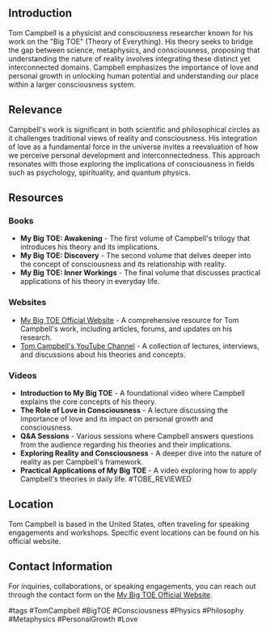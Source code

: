 ## Introduction
Tom Campbell is a physicist and consciousness researcher known for his work on the "Big TOE" (Theory of Everything). His theory seeks to bridge the gap between science, metaphysics, and consciousness, proposing that understanding the nature of reality involves integrating these distinct yet interconnected domains. Campbell emphasizes the importance of love and personal growth in unlocking human potential and understanding our place within a larger consciousness system.

## Relevance
Campbell's work is significant in both scientific and philosophical circles as it challenges traditional views of reality and consciousness. His integration of love as a fundamental force in the universe invites a reevaluation of how we perceive personal development and interconnectedness. This approach resonates with those exploring the implications of consciousness in fields such as psychology, spirituality, and quantum physics.

## Resources

### Books
- **My Big TOE: Awakening** - The first volume of Campbell's trilogy that introduces his theory and its implications.
- **My Big TOE: Discovery** - The second volume that delves deeper into the concept of consciousness and its relationship with reality.
- **My Big TOE: Inner Workings** - The final volume that discusses practical applications of his theory in everyday life.

### Websites
- [My Big TOE Official Website](https://www.mybigtoe.com) - A comprehensive resource for Tom Campbell's work, including articles, forums, and updates on his research.
- [Tom Campbell's YouTube Channel](https://www.youtube.com/user/TomCampbellMyBigTOE) - A collection of lectures, interviews, and discussions about his theories and concepts.

### Videos
- **Introduction to My Big TOE** - A foundational video where Campbell explains the core concepts of his theory.
- **The Role of Love in Consciousness** - A lecture discussing the importance of love and its impact on personal growth and consciousness.
- **Q&A Sessions** - Various sessions where Campbell answers questions from the audience regarding his theories and their implications.
- **Exploring Reality and Consciousness** - A deeper dive into the nature of reality as per Campbell's framework.
- **Practical Applications of My Big TOE** - A video exploring how to apply Campbell's theories in daily life. #TOBE_REVIEWED

## Location
Tom Campbell is based in the United States, often traveling for speaking engagements and workshops. Specific event locations can be found on his official website.

## Contact Information
For inquiries, collaborations, or speaking engagements, you can reach out through the contact form on the [My Big TOE Official Website](https://www.mybigtoe.com/contact).

#tags
#TomCampbell #BigTOE #Consciousness #Physics #Philosophy #Metaphysics #PersonalGrowth #Love

